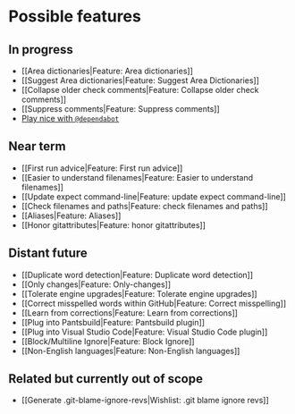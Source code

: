 # Possible features

## In progress

* [[Area dictionaries|Feature: Area dictionaries]]
* [[Suggest Area dictionaries|Feature: Suggest Area Dictionaries]]
* [[Collapse older check comments|Feature: Collapse older check comments]]
* [[Suppress comments|Feature: Suppress comments]]
* [Play nice with `@dependabot`](@dependabot)

## Near term

* [[First run advice|Feature: First run advice]]
* [[Easier to understand filenames|Feature: Easier to understand filenames]]
* [[Update expect command-line|Feature: update expect command-line]]
* [[Check filenames and paths|Feature: check filenames and paths]]
* [[Aliases|Feature: Aliases]]
* [[Honor gitattributes|Feature: honor gitattributes]]

## Distant future

* [[Duplicate word detection|Feature: Duplicate word detection]]
* [[Only changes|Feature: Only-changes]]
* [[Tolerate engine upgrades|Feature: Tolerate engine upgrades]]
* [[Correct misspelled words within GitHub|Feature: Correct misspelling]]
* [[Learn from corrections|Feature: Learn from corrections]]
* [[Plug into Pantsbuild|Feature: Pantsbuild plugin]]
* [[Plug into Visual Studio Code|Feature: Visual Studio Code plugin]]
* [[Block/Multiline Ignore|Feature: Block Ignore]]
* [[Non-English languages|Feature: Non-English languages]]

## Related but currently out of scope

* [[Generate .git-blame-ignore-revs|Wishlist: .git blame ignore revs]]
